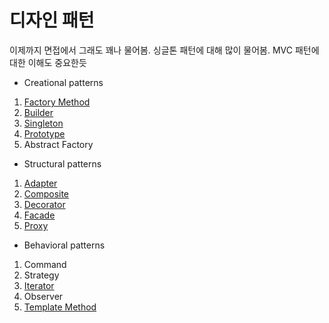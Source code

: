 # 디자인 패턴
이제까지 면접에서 그래도 꽤나 물어봄. 싱글톤 패턴에 대해 많이 물어봄.
MVC 패턴에 대한 이해도 중요한듯
- Creational patterns
1) [Factory Method](https://github.com/AucSuSu/CS-study/blob/main/DesignPattern/designPattern_FactoryMethod.md)
2) [Builder](https://github.com/AucSuSu/CS-study/blob/main/DesignPattern/Builder.md)
3) [Singleton](https://github.com/AucSuSu/CS-study/blob/main/DesignPattern/designPattern_singleton.md)
4) [Prototype](https://github.com/AucSuSu/CS-study/blob/main/DesignPattern/designPattern_prototype.md)
5) Abstract Factory

- Structural patterns
1) [Adapter](https://github.com/AucSuSu/CS-study/blob/main/DesignPattern/designPattern_adapter.md)
2) [Composite](https://github.com/AucSuSu/CS-study/blob/main/DesignPattern/designPattern_Composite.md)
3) [Decorator](https://github.com/AucSuSu/CS-study/blob/main/DesignPattern/designPattern_decorator.md)
4) [Facade](https://github.com/AucSuSu/CS-study/blob/main/DesignPattern/designPattern_Facade.md)
5) [Proxy](https://github.com/AucSuSu/CS-study/blob/main/DesignPattern/designPattern_proxy.md)

- Behavioral patterns
1) Command
2) Strategy
3) [Iterator](https://github.com/AucSuSu/CS-study/blob/main/DesignPattern/designPattern_iterator.md)
4) Observer
5) [Template Method](https://github.com/AucSuSu/CS-study/blob/main/DesignPattern/designPattern_template.md) 
